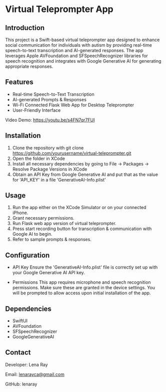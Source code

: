 # Virtual Teleprompter App
## Introduction
This project is a Swift-based virtual teleprompter app designed to enhance social communication for individuals with autism by providing real-time speech-to-text transcription and AI-generated responses. The app leverages Apple AVFoundation and SFSpeechRecognizer libraries for speech recognition and integrates with Google Generative AI for generating appropriate responses.

## Features
- Real-time Speech-to-Text Transcription
- AI-generated Prompts & Responses
- Wi-Fi Connected Flask Web App for Desktop Teleprompter
- User-Friendly Interface

Video Demo: https://youtu.be/s4FN7qr7FUI

## Installation
1. Clone the repository with git clone https://github.com/yourusername/virtual-teleprompter.git
2. Open the folder in XCode
3. Install all necessary dependencies by going to File -> Packages -> Resolve Package Versions in XCode
4. Obtain an API Key from Google Generative AI and put that as the value for 'API_KEY' in a file 'GenerativeAI-Info.plist'

## Usage
1. Run the app either on the XCode Simulator or on your connected iPhone.
3. Grant necessary permissions.
4. Run Flask web app version of virtual teleprompter.
5. Press start recording button for transcription & communication with Google AI to begin.
6. Refer to sample prompts & responses.

## Configuration
- API Key
Ensure the 'GenerativeAI-Info.plist' file is correctly set up with your Google Generative AI API key.

- Permissions
This app requires microphone and speech recognition permissions. Make sure these are granted in the device settings. You will be prompted to allow access upon initial installation of the app.

## Dependencies
- SwiftUI
- AVFoundation
- SFSpeechRecognizer
- GoogleGenerativeAI

## Contact
Developer: Lena Ray

Email: lenarayca@gmail.com

GitHub: lenaray
